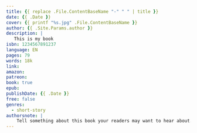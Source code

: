 ```yaml
---
title: {{ replace .File.ContentBaseName "-" " " | title }}
date: {{ .Date }}
cover: {{ printf "%s.jpg" .File.ContentBaseName }}
author: {{ .Site.Params.author }}
description: |
   This is my book
isbn: 1234567891237
language: EN
pages: 79
words: 18k
link: 
amazon: 
patreon: 
book: true
epub: 
publishDate: {{ .Date }}
free: false
genres:
  - short-story
authorsnote: |
    Tell something about this book your readers may want to hear about. If not, remove this section.
---
```

